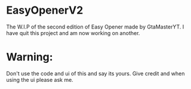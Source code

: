 # EasyOpenerV2
The W.I.P of the second edition of Easy Opener made by GtaMasterYT. I have quit this project and am now working on another.

# Warning:
Don't use the code and ui of this and say its yours. Give credit and when using the ui please ask me.

